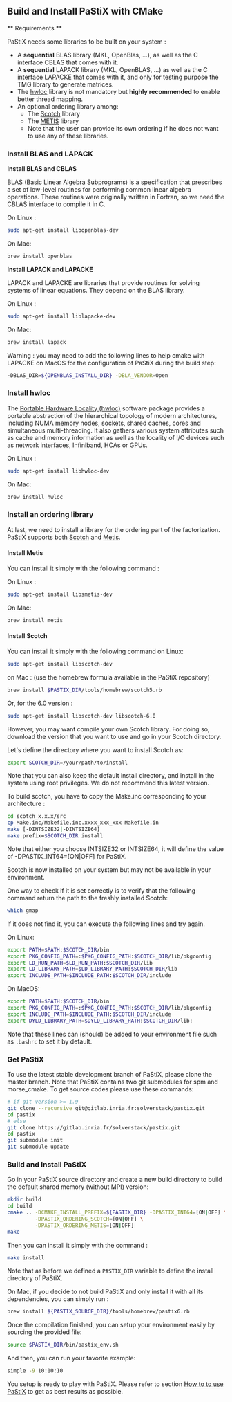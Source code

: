 ## Build and Install PaStiX with CMake

** Requirements **

PaStiX needs some libraries to be built on your system :

  * A **sequential** BLAS library (MKL, OpenBlas, ...), as well as the C interface CBLAS that comes with it.
  * A **sequential** LAPACK library (MKL, OpenBLAS, ...) as well as the C interface LAPACKE that comes with it, and only for testing purpose the TMG library to generate matrices.
  * The [hwloc](https://www.open-mpi.org/projects/hwloc/) library is not mandatory but **highly recommended** to enable better thread mapping.
  * An optional ordering library among:
    * The [Scotch](https://gitlab.inria.fr/scotch/scotch) library
    * The [METIS](http://glaros.dtc.umn.edu/gkhome/metis/metis/overview) library
    * Note that the user can provide its own ordering if he does not want to use any of these libraries.

### Install BLAS and LAPACK

**Install BLAS and CBLAS**

BLAS (Basic Linear Algebra Subprograms) is a specification that
prescribes a set of low-level routines for performing common
linear algebra operations. These routines were originally written in
Fortran, so we need the CBLAS interface to compile it in C.

On Linux :
```sh
sudo apt-get install libopenblas-dev
```

On Mac:
```sh
brew install openblas
```

**Install LAPACK and LAPACKE**

LAPACK and LAPACKE are libraries that provide routines for
solving systems of linear equations. They depend on the BLAS library.

On Linux :
```sh
sudo apt-get install liblapacke-dev
```

On Mac:
```sh
brew install lapack
```

Warning : you may need to add the following lines to help cmake with LAPACKE
on MacOS for the configuration of PaStiX during the build step:
```sh
-DBLAS_DIR=${OPENBLAS_INSTALL_DIR} -DBLA_VENDOR=Open
```

### Install hwloc

The [Portable Hardware Locality (hwloc)](https://www.open-mpi.org/projects/hwloc/)
software package provides a portable abstraction of the hierarchical topology
of modern architectures, including NUMA memory nodes, sockets, shared
caches, cores and simultaneous multi-threading. It also gathers various
system attributes such as cache and memory information as well as the
locality of I/O devices such as network interfaces, Infiniband, HCAs or GPUs.

On Linux :
```sh
sudo apt-get install libhwloc-dev
```

On Mac:
```sh
brew install hwloc
```

### Install an ordering library

At last, we need to install a library for the ordering part of the factorization.
PaStiX supports both [Scotch](https://www.labri.fr/perso/pelegrin/scotch/)
and [Metis](http://glaros.dtc.umn.edu/gkhome/metis/metis/overview).

#### Install Metis

You can install it simply with the following command :

On Linux :
```sh
sudo apt-get install libsmetis-dev
```

On Mac:
```sh
brew install metis
```

#### Install Scotch

You can install it simply with the following command on Linux:

```sh
sudo apt-get install libscotch-dev
```

on Mac : (use the homebrew formula available in the PaStiX repository)

```sh
brew install $PASTIX_DIR/tools/homebrew/scotch5.rb
```

Or, for the 6.0 version :

```sh
sudo apt-get install libscotch-dev libscotch-6.0
```

However, you may want compile your own Scotch library. For doing so,
download the version that you want to use and go in your Scotch directory.

Let's define the directory where you want to install Scotch as:
```sh
export SCOTCH_DIR=/your/path/to/install
```

Note that you can also keep the default install directory, and install
in the system using root privileges. We do not recommend this latest version.

To build scotch, you have to copy the Make.inc corresponding to your architecture :
```sh
cd scotch_x.x.x/src
cp Make.inc/Makefile.inc.xxxx_xxx_xxx Makefile.in
make [-DINTSIZE32|-DINTSIZE64]
make prefix=$SCOTCH_DIR install
```
Note that either you choose INTSIZE32 or INTSIZE64, it will
define the value of -DPASTIX_INT64=[ON|OFF] for PaStiX.

Scotch is now installed on your system but may not be available in
your environment.

One way to check if it is set correctly is to verify that the following command
return the path to the freshly installed Scotch:
```sh
which gmap
```

If it does not find it, you can execute the following lines and try
again.

On Linux:
```sh
export PATH=$PATH:$SCOTCH_DIR/bin
export PKG_CONFIG_PATH=:$PKG_CONFIG_PATH:$SCOTCH_DIR/lib/pkgconfig
export LD_RUN_PATH=$LD_RUN_PATH:$SCOTCH_DIR/lib
export LD_LIBRARY_PATH=$LD_LIBRARY_PATH:$SCOTCH_DIR/lib
export INCLUDE_PATH=$INCLUDE_PATH:$SCOTCH_DIR/include
```

On MacOS:
```sh
export PATH=$PATH:$SCOTCH_DIR/bin
export PKG_CONFIG_PATH=:$PKG_CONFIG_PATH:$SCOTCH_DIR/lib/pkgconfig
export INCLUDE_PATH=$INCLUDE_PATH:$SCOTCH_DIR/include
export DYLD_LIBRARY_PATH=$DYLD_LIBRARY_PATH:$SCOTCH_DIR/lib:
```

Note that these lines can (should) be added to your environment file
such as `.bashrc` to set it by default.

### Get PaStiX

To use the latest stable development branch of PaStiX, please clone the master branch.
Note that PaStiX contains two git submodules for spm and morse_cmake.
To get source codes please use these commands:
```sh
# if git version >= 1.9
git clone --recursive git@gitlab.inria.fr:solverstack/pastix.git
cd pastix
# else
git clone https://gitlab.inria.fr/solverstack/pastix.git
cd pastix
git submodule init
git submodule update
```

### Build and Install PaStiX

Go in your PaStiX source directory and create a new build directory to
build the default shared memory (without MPI) version:
```sh
mkdir build
cd build
cmake .. -DCMAKE_INSTALL_PREFIX=${PASTIX_DIR} -DPASTIX_INT64=[ON|OFF] \
         -DPASTIX_ORDERING_SCOTCH=[ON|OFF] \
         -DPASTIX_ORDERING_METIS=[ON|OFF]
make
```

Then you can install it simply with the command :
```sh
make install
```

Note that as before we defined a `PASTIX_DIR` variable to define the
install directory of PaStiX.

On Mac, if you decide to not build PaStiX and only install it with all its
dependencies, you can simply run :
```sh
brew install ${PASTIX_SOURCE_DIR}/tools/homebrew/pastix6.rb
```

Once the compilation finished, you can setup your environment easily
by sourcing the provided file:
```sh
source $PASTIX_DIR/bin/pastix_env.sh
```

And then, you can run your favorite example:
```sh
simple -9 10:10:10
```

You setup is ready to play with PaStiX. Please refer to section [How to
to use PaStiX](todo.md) to get as best results as possible.
